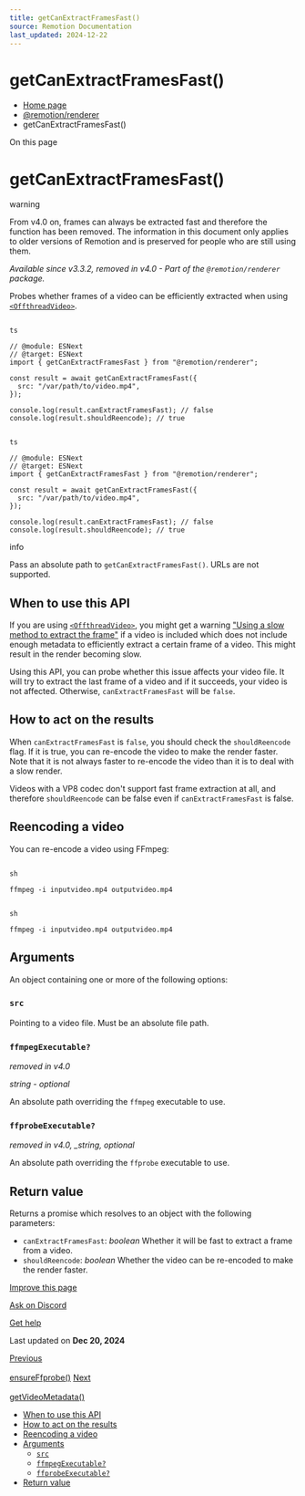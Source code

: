 ```yaml
---
title: getCanExtractFramesFast()
source: Remotion Documentation
last_updated: 2024-12-22
---
```


# getCanExtractFramesFast()

- [Home page](/)
- [@remotion/renderer](/docs/renderer)
- getCanExtractFramesFast()

On this page

# getCanExtractFramesFast()

warning

From v4.0 on, frames can always be extracted fast and therefore the function has been removed. The information in this document only applies to older versions of Remotion and is preserved for people who are still using them.

_Available since v3.3.2, removed in v4.0 - Part of the `@remotion/renderer` package._

Probes whether frames of a video can be efficiently extracted when using [`<OffthreadVideo>`](/docs/offthreadvideo).

```

ts

// @module: ESNext
// @target: ESNext
import { getCanExtractFramesFast } from "@remotion/renderer";

const result = await getCanExtractFramesFast({
  src: "/var/path/to/video.mp4",
});

console.log(result.canExtractFramesFast); // false
console.log(result.shouldReencode); // true
```

```

ts

// @module: ESNext
// @target: ESNext
import { getCanExtractFramesFast } from "@remotion/renderer";

const result = await getCanExtractFramesFast({
  src: "/var/path/to/video.mp4",
});

console.log(result.canExtractFramesFast); // false
console.log(result.shouldReencode); // true
```

info

Pass an absolute path to `getCanExtractFramesFast()`. URLs are not supported.

## When to use this API [​](\#when-to-use-this-api "Direct link to When to use this API")

If you are using [`<OffthreadVideo>`](/docs/offthreadvideo), you might get a warning ["Using a slow method to extract the frame"](/docs/slow-method-to-extract-frame) if a video is included which does not include enough metadata to efficiently extract a certain frame of a video. This might result in the render becoming slow.

Using this API, you can probe whether this issue affects your video file. It will try to extract the last frame of a video and if it succeeds, your video is not affected. Otherwise, `canExtractFramesFast` will be `false`.

## How to act on the results [​](\#how-to-act-on-the-results "Direct link to How to act on the results")

When `canExtractFramesFast` is `false`, you should check the `shouldReencode` flag. If it is true, you can re-encode the video to make the render faster. Note that it is not always faster to re-encode the video than it is to deal with a slow render.

Videos with a VP8 codec don't support fast frame extraction at all, and therefore `shouldReencode` can be false even if `canExtractFramesFast` is false.

## Reencoding a video [​](\#reencoding-a-video "Direct link to Reencoding a video")

You can re-encode a video using FFmpeg:

```

sh

ffmpeg -i inputvideo.mp4 outputvideo.mp4
```

```

sh

ffmpeg -i inputvideo.mp4 outputvideo.mp4
```

## Arguments [​](\#arguments "Direct link to Arguments")

An object containing one or more of the following options:

### `src` [​](\#src "Direct link to src")

Pointing to a video file. Must be an absolute file path.

### `ffmpegExecutable?` [​](\#ffmpegexecutable "Direct link to ffmpegexecutable")

_removed in v4.0_

_string - optional_

An absolute path overriding the `ffmpeg` executable to use.

### `ffprobeExecutable?` [​](\#ffprobeexecutable "Direct link to ffprobeexecutable")

_removed in v4.0, \_string, optional_

An absolute path overriding the `ffprobe` executable to use.

## Return value [​](\#return-value "Direct link to Return value")

Returns a promise which resolves to an object with the following parameters:

- `canExtractFramesFast`: _boolean_ Whether it will be fast to extract a frame from a video.
- `shouldReencode`: _boolean_ Whether the video can be re-encoded to make the render faster.

[Improve this page](https://github.com/remotion-dev/remotion/edit/main/packages/docs/docs/renderer/get-can-extract-frames-fast.mdx)

[Ask on Discord](https://remotion.dev/discord)

[Get help](/docs/get-help)

Last updated on **Dec 20, 2024**

[Previous\
\
ensureFfprobe()](/docs/renderer/ensure-ffprobe) [Next\
\
getVideoMetadata()](/docs/renderer/get-video-metadata)

- [When to use this API](#when-to-use-this-api)
- [How to act on the results](#how-to-act-on-the-results)
- [Reencoding a video](#reencoding-a-video)
- [Arguments](#arguments)
  - [`src`](#src)
  - [`ffmpegExecutable?`](#ffmpegexecutable)
  - [`ffprobeExecutable?`](#ffprobeexecutable)
- [Return value](#return-value)
